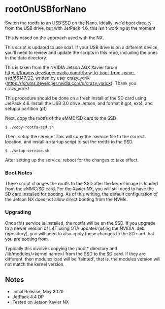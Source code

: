 # rootOnUSBforNano
Switch the rootfs to an USB SSD on the Nano.  Ideally, we'd boot direclty from the USB drive, but with JetPack 4.6, this isn't working at the moment

This is based on the approach used with the NX.

This script is updated to use sda1.  If your USB drive is on a different device, you'll need to review and update the scripts in this repo, including the ones in the data directory.


This is taken from the NVIDIA Jetson AGX Xavier forum https://forums.developer.nvidia.com/t/how-to-boot-from-nvme-ssd/65147/22, written by user crazy_yorik (https://forums.developer.nvidia.com/u/crazy_yorick). Thank you crazy_yorik!

This procedure should be done on a fresh install of the SD card using JetPack 4.6. Install the USB 3.0 drive Jetson, and format it gpt, ext4, and setup a partition (p1)

Next, copy the rootfs of the eMMC/SD card to the SSD
```
$ ./copy-rootfs-ssd.sh
```

Then, setup the service. This will copy the .service file to the correct location, and install a startup script to set the rootfs to the SSD.
```
$ ./setup-service.sh
```

After setting up the service, reboot for the changes to take effect.

### Boot Notes
These script changes the rootfs to the SSD after the kernel image is loaded from the eMMC/SD card. For the Xavier NX, you will still need to have the SD card installed for booting. As of this writing, the default configuration of the Jetson NX does not allow direct booting from the NVMe.

### Upgrading
Once this service is installed, the rootfs will be on the SSD. If you upgrade to a newer version of L4T using OTA updates (using the NVIDIA .deb repository), you will need to also apply those changes to the SD card that you are booting from.

Typically this involves copying the /boot* directory and /lib/modules/\<kernel name\>/ from the SSD to the SD card. If they are different, then modules load will be 'tainted', that is, the modules version will not match the kernel version.


## Notes
* Initial Release, May 2020
* JetPack 4.4 DP
* Tested on Jetson Xavier NX

